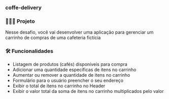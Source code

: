 ### coffe-delivery

### 👷🏾‍♀️ Projeto

Nesse desafio, você vai desenvolver uma aplicação para gerenciar um carrinho de compras de uma cafeteria fictícia

### 🛠 Funcionalidades 

- Listagem de produtos (cafés) disponíveis para compra
- Adicionar uma quantidade específicas de itens no carrinho
- Aumentar ou remover a quantidade de itens no carrinho
- Formulário para o usuário preencher o seu endereço
- Exibir o total de itens no carrinho no Header
- Exibir o valor total da soma de itens no carrinho multiplicados pelo valor








